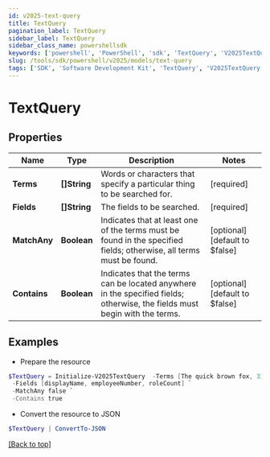 ```yaml
---
id: v2025-text-query
title: TextQuery
pagination_label: TextQuery
sidebar_label: TextQuery
sidebar_class_name: powershellsdk
keywords: ['powershell', 'PowerShell', 'sdk', 'TextQuery', 'V2025TextQuery'] 
slug: /tools/sdk/powershell/v2025/models/text-query
tags: ['SDK', 'Software Development Kit', 'TextQuery', 'V2025TextQuery']
---
```



# TextQuery

## Properties

Name | Type | Description | Notes
------------ | ------------- | ------------- | -------------
**Terms** | **[]String** | Words or characters that specify a particular thing to be searched for. | [required]
**Fields** | **[]String** | The fields to be searched. | [required]
**MatchAny** | **Boolean** | Indicates that at least one of the terms must be found in the specified fields;  otherwise, all terms must be found. | [optional] [default to $false]
**Contains** | **Boolean** | Indicates that the terms can be located anywhere in the specified fields;  otherwise, the fields must begin with the terms. | [optional] [default to $false]

## Examples

- Prepare the resource
```powershell
$TextQuery = Initialize-V2025TextQuery  -Terms [The quick brown fox, 3141592, 7] `
 -Fields [displayName, employeeNumber, roleCount] `
 -MatchAny false `
 -Contains true
```

- Convert the resource to JSON
```powershell
$TextQuery | ConvertTo-JSON
```


[[Back to top]](#) 

